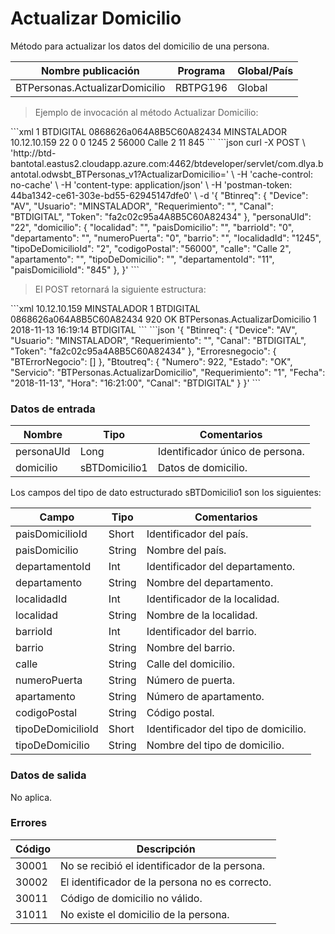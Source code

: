 # Actualizar Domicilio 

Método para actualizar los datos del domicilio de una persona. 

Nombre publicación | Programa | Global/País 
--------- | ----------- | ----------- 
BTPersonas.ActualizarDomicilio | RBTPG196 | Global 

> Ejemplo de invocación al método Actualizar Domicilio: 

<code-group> 
<code-block title="XML" active> 
```xml 
<soapenv:Envelope xmlns:soapenv="http://schemas.xmlsoap.org/soap/envelope/" xmlns:bts="http://uy.com.dlya.bantotal/BTSOA/"> 
   <soapenv:Header/> 
   <soapenv:Body> 
      <bts:BTPersonas.ActualizarDomicilio> 
         <bts:Btinreq> 
            <bts:Requerimiento>1</bts:Requerimiento> 
            <bts:Canal>BTDIGITAL</bts:Canal> 
            <bts:Token>0868626a064A8B5C60A82434</bts:Token> 
            <bts:Usuario>MINSTALADOR</bts:Usuario> 
            <bts:Device>10.12.10.159</bts:Device> 
         </bts:Btinreq> 
         <bts:personaUId>22</bts:personaUId> 
         <bts:domicilio> 
            <bts:localidad></bts:localidad> 
            <bts:paisDomicilio/> 
            <bts:barrioId>0</bts:barrioId> 
            <bts:departamento/> 
            <bts:numeroPuerta>0</bts:numeroPuerta> 
            <bts:barrio/> 
            <bts:localidadId>1245</bts:localidadId> 
            <bts:tipoDeDomicilioId>2</bts:tipoDeDomicilioId> 
            <bts:codigoPostal>56000</bts:codigoPostal> 
            <bts:calle>Calle 2</bts:calle> 
            <bts:apartamento/> 
            <bts:tipoDeDomicilio></bts:tipoDeDomicilio> 
            <bts:departamentoId>11</bts:departamentoId> 
            <bts:paisDomicilioId>845</bts:paisDomicilioId> 
         </bts:domicilio> 
      </bts:BTPersonas.ActualizarDomicilio> 
   </soapenv:Body> 
</soapenv:Envelope> 
``` 
</code-block> 

<code-block title="JSON"> 
```json 
curl -X POST \ 
  'http://btd-bantotal.eastus2.cloudapp.azure.com:4462/btdeveloper/servlet/com.dlya.bantotal.odwsbt_BTPersonas_v1?ActualizarDomicilio=' \ 
  -H 'cache-control: no-cache' \ 
  -H 'content-type: application/json' \ 
  -H 'postman-token: 44ba1342-ce61-303e-bd55-62945147dfe0' \ 
  -d '{ 
	"Btinreq": { 
		"Device": "AV", 
		"Usuario": "MINSTALADOR", 
		"Requerimiento": "", 
		"Canal": "BTDIGITAL", 
		"Token": "fa2c02c95a4A8B5C60A82434" 
	}, 
	"personaUId": "22", 
   "domicilio": { 
      "localidad": "", 
      "paisDomicilio": "", 
      "barrioId": "0", 
      "departamento": "", 
      "numeroPuerta": "0", 
      "barrio": "", 
      "localidadId": "1245", 
      "tipoDeDomicilioId": "2", 
      "codigoPostal": "56000", 
      "calle": "Calle 2", 
      "apartamento": "", 
      "tipoDeDomicilio": "", 
      "departamentoId": "11", 
      "paisDomicilioId": "845" 
   }, 
}' 
``` 
</code-block> 
</code-group> 

> El POST retornará la siguiente estructura: 

<code-group> 
<code-block title="XML" active> 
```xml 
<SOAP-ENV:Envelope xmlns:SOAP-ENV="http://schemas.xmlsoap.org/soap/envelope/" xmlns:xsd="http://www.w3.org/2001/XMLSchema" xmlns:SOAP-ENC="http://schemas.xmlsoap.org/soap/encoding/" xmlns:xsi="http://www.w3.org/2001/XMLSchema-instance"> 
   <SOAP-ENV:Body> 
      <BTPersonas.ActualizarDomicilioResponse xmlns="http://uy.com.dlya.bantotal/BTSOA/"> 
         <Btinreq> 
            <Device>10.12.10.159</Device> 
            <Usuario>MINSTALADOR</Usuario> 
            <Requerimiento>1</Requerimiento> 
            <Canal>BTDIGITAL</Canal> 
            <Token>0868626a064A8B5C60A82434</Token> 
         </Btinreq> 
         <Erroresnegocio></Erroresnegocio> 
         <Btoutreq> 
            <Numero>920</Numero> 
            <Estado>OK</Estado> 
            <Servicio>BTPersonas.ActualizarDomicilio</Servicio> 
            <Requerimiento>1</Requerimiento> 
            <Fecha>2018-11-13</Fecha> 
            <Hora>16:19:14</Hora> 
            <Canal>BTDIGITAL</Canal> 
         </Btoutreq> 
      </BTPersonas.ActualizarDomicilioResponse> 
   </SOAP-ENV:Body> 
</SOAP-ENV:Envelope> 
``` 
</code-block> 

<code-block title="JSON"> 
```json 
'{ 
	"Btinreq": { 
		"Device": "AV", 
		"Usuario": "MINSTALADOR", 
		"Requerimiento": "", 
		"Canal": "BTDIGITAL", 
		"Token": "fa2c02c95a4A8B5C60A82434" 
	}, 
   "Erroresnegocio": { 
      "BTErrorNegocio": [] 
   }, 
   "Btoutreq": { 
      "Numero": 922, 
      "Estado": "OK", 
      "Servicio": "BTPersonas.ActualizarDomicilio", 
      "Requerimiento": "1", 
      "Fecha": "2018-11-13", 
      "Hora": "16:21:00", 
      "Canal": "BTDIGITAL" 
   } 
}' 
``` 
</code-block> 
</code-group> 

### Datos de entrada 

Nombre | Tipo | Comentarios 
--------- | ----------- | ----------- 
personaUId | Long | Identificador único de persona. 
domicilio | sBTDomicilio1 | Datos de domicilio. 

Los campos del tipo de dato estructurado sBTDomicilio1 son los siguientes: 

Campo | Tipo | Comentarios 
--------- | ----------- | ----------- 
paisDomicilioId | Short | Identificador del país. 
paisDomicilio | String | Nombre del país. 
departamentoId | Int | Identificador del departamento. 
departamento | String | Nombre del departamento. 
localidadId | Int | Identificador de la localidad. 
localidad | String | Nombre de la localidad. 
barrioId | Int | Identificador del barrio. 
barrio | String | Nombre del barrio. 
calle | String | Calle del domicilio. 
numeroPuerta | String | Número de puerta. 
apartamento | String | Número de apartamento. 
codigoPostal | String | Código postal. 
tipoDeDomicilioId | Short | Identificador del tipo de domicilio. 
tipoDeDomicilio | String | Nombre del tipo de domicilio. 

### Datos de salida 

No aplica. 

### Errores 

Código | Descripción 
--------- | ----------- 
30001 | No se recibió el identificador de la persona. 
30002 | El identificador de la persona no es correcto. 
30011 | Código de domicilio no válido. 
31011 | No existe el domicilio de la persona. 

 
